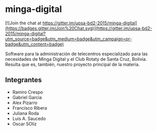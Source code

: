# minga-digital

[![Join the chat at https://gitter.im/upsa-bd2-2015/minga-digital](https://badges.gitter.im/Join%20Chat.svg)](https://gitter.im/upsa-bd2-2015/minga-digital?utm_source=badge&utm_medium=badge&utm_campaign=pr-badge&utm_content=badge)

Software para la administración de telecentros especializado para las necesidades de Minga Digital y el Club Rotaty de Santa Cruz, Bolivia.
Resulta que es, también, nuestro proyecto principal de la materia.

## Integrantes

* Ramiro Crespo
* Gabriel Garcia
* Alex Pizarro
* Francisco Ribera
* Juliana Roda
* Luis A. Saucedo
* Oscar SOliz